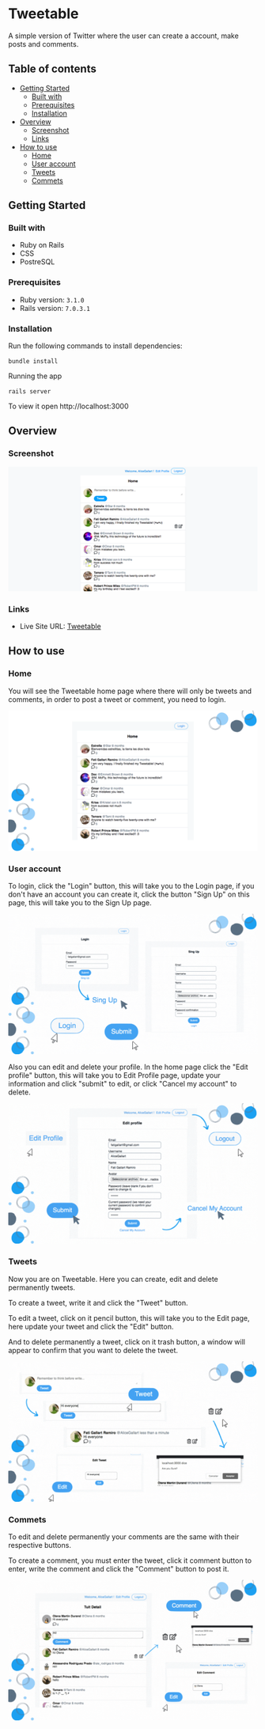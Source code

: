 # Tweetable

A simple version of Twitter where the user can create a account, make posts and comments.

## Table of contents

- [Getting Started](#getting-started)
  - [Built with](#built-with)
  - [Prerequisites](#prerequisites)
  - [Installation](#installation)
- [Overview](#overview)
  - [Screenshot](#screenshot)
  - [Links](#links)
- [How to use](#how-to-use)
  - [Home](#home)
  - [User account](#user-account)
  - [Tweets](#tweets)
  - [Commets](#comments)

## Getting Started
### Built with
- Ruby on Rails
- CSS
- PostreSQL

### Prerequisites
- Ruby version: `3.1.0`
- Rails version: `7.0.3.1`

### Installation
Run the following commands to install dependencies:
```
bundle install
```
Running the app
```
rails server
```
To view it open http://localhost:3000

## Overview
### Screenshot
![](./readme-images/tweetable.png)

### Links
- Live Site URL: [Tweetable]()

## How to use

### Home
You will see the Tweetable home page where there will only be tweets and comments, in order to post a tweet or comment, you need to login.

![](./readme-images/home-page.png)

### User account
To login, click the "Login" button, this will take you to the Login page, if you don't have an account you can create it, click the button "Sign Up" on this page, this will take you to the Sign Up page.

![](./readme-images/account.gif)

Also you can edit and delete your profile. In the home page click the "Edit profile" button, this will take you to Edit Profile page, update your information and click "submit" to edit, or click "Cancel my account" to delete.

![](./readme-images/profile.gif)

### Tweets
Now you are on Tweetable. Here you can create, edit and delete permanently tweets.

To create a tweet, write it and click the "Tweet" button.

To edit a tweet, click on it pencil button, this will take you to the Edit page, here update your tweet and click the "Edit" button.

And to delete permanently a tweet, click on it trash button, a window will appear to confirm that you want to delete the tweet.

![](./readme-images/tweet.gif)

### Commets
To edit and delete permanently your comments are the same with their respective buttons.

To create a comment, you must enter the tweet, click it comment button to enter, write the comment and click the "Comment" button to post it.

![](./readme-images/comment.gif)